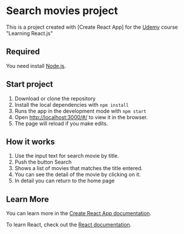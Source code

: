 # Search movies project

This is a project created with [Create React App] for the [Udemy](https://www.udemy.com/course/aprendiendo-react/) course "Learning React.js"

## Required

You need install [Node.js](https://nodejs.org/).

## Start project

1. Download or clone the repository
2. Install the local dependencies with `npm install`
3. Runs the app in the development mode with `npm start`
4. Open [http://localhost:3000/#/](http://localhost:3000/#/) to view it in the browser.
5. The page will reload if you make edits.<br />

## How it works

1. Use the input text for search movie by title.
2. Push the button Search
3. Shows a list of movies that matches the title entered.
4. You can see the detail of the movie by clicking on it.
5. In detail you can return to the home page

## Learn More

You can learn more in the [Create React App documentation](https://facebook.github.io/create-react-app/docs/getting-started).

To learn React, check out the [React documentation](https://reactjs.org/).
